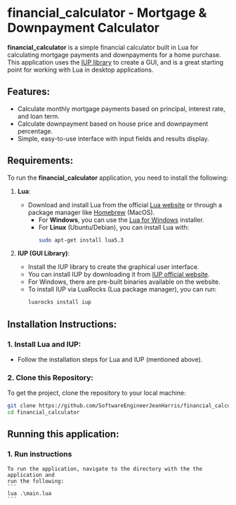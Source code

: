 # financial_calculator - Mortgage & Downpayment Calculator

**financial_calculator** is a simple financial calculator built in Lua for calculating mortgage payments and downpayments for a home purchase. This application uses the [IUP library](http://www.tecgraf.puc-rio.br/iup/) to create a GUI, and is a great starting point for working with Lua in desktop applications.

## Features:
- Calculate monthly mortgage payments based on principal, interest rate, and loan term.
- Calculate downpayment based on house price and downpayment percentage.
- Simple, easy-to-use interface with input fields and results display.

## Requirements:
To run the **financial_calculator** application, you need to install the following:

1. **Lua**:
   - Download and install Lua from the official [Lua website](https://www.lua.org/download.html) or through a package manager like [Homebrew](https://brew.sh/) (MacOS).
     - For **Windows**, you can use the [Lua for Windows](https://github.com/rjpcomputing/luaforwindows) installer.
     - For **Linux** (Ubuntu/Debian), you can install Lua with:
       ```bash
       sudo apt-get install lua5.3
       ```

2. **IUP (GUI Library)**:
   - Install the IUP library to create the graphical user interface. 
   - You can install IUP by downloading it from [IUP official website](http://www.tecgraf.puc-rio.br/iup/). 
   - For Windows, there are pre-built binaries available on the website.
   - To install IUP via LuaRocks (Lua package manager), you can run:
     ```bash
     luarocks install iup
     ```

## Installation Instructions:

### 1. Install Lua and IUP:
   - Follow the installation steps for Lua and IUP (mentioned above).

### 2. Clone this Repository:
   To get the project, clone the repository to your local machine:
   ```bash
   git clone https://github.com/SoftwareEngineerJeanHarris/financial_calculator.git
   cd financial_calculator
   ```

## Running this application:

### 1. Run instructions
    To run the application, navigate to the directory with the the application and
    run the following:
    ```
    lua .\main.lua
    ```